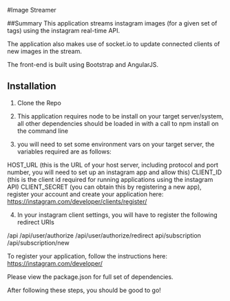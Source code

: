 #Image Streamer 

##Summary
This application streams instagram images (for a given set of tags) using the instagram real-time API. 

The application also makes use of socket.io to update connected clients of new images in the stream. 

The front-end is built using Bootstrap and AngularJS. 

## Installation 

1) Clone the Repo 

2) This application requires node to be install on your target server/system, all other dependencies should be loaded 
in with a call to npm install on the command line

3) you will need to set some environment vars on your target server, the variables required are as follows: 

HOST_URL (this is the URL of your host server, including protocol and port number, you will need to set up an instagram app and allow this)
CLIENT_ID  (this is the client id required for running applications using the instagram API)
CLIENT_SECRET  (you can obtain this by registering a new app), register your account and create your application here: 
https://instagram.com/developer/clients/register/

4) In your instagram client settings, you will have to register the following redirect URIs 

<your host URL>/api 
<your host URL>/api/user/authorize 
<your host URL>/api/user/authorize/redirect 
<your host URL>api/subscription 
<your host URL>/api/subscription/new

To register your application, follow the instructions here: 
https://instagram.com/developer/


Please view the package.json for full set of dependencies. 

After following these steps, you should be good to go! 



